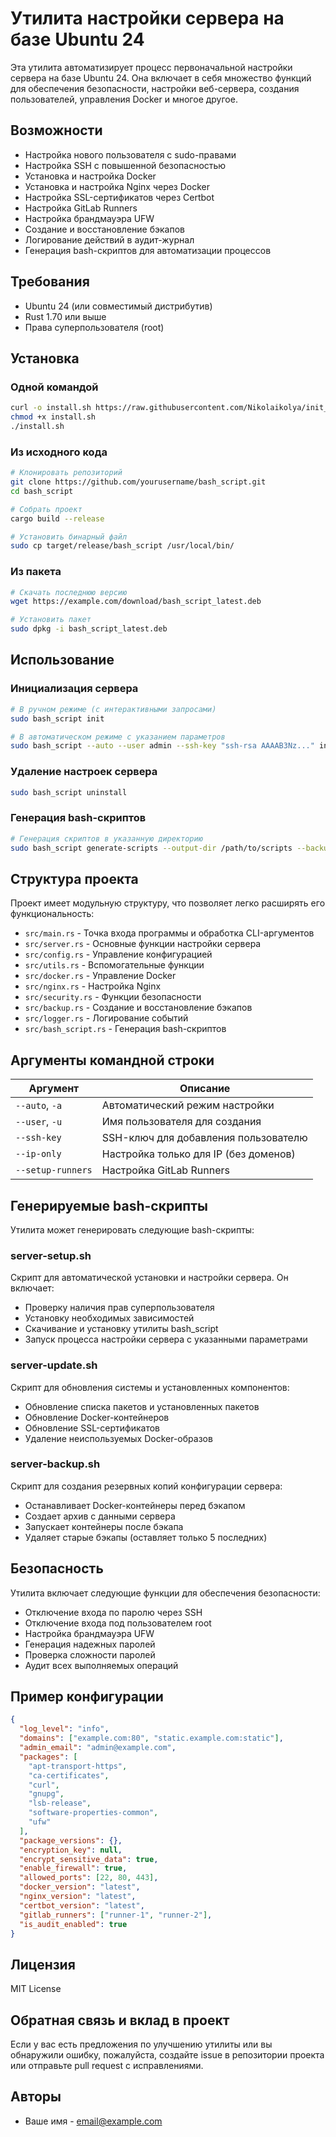 # Утилита настройки сервера на базе Ubuntu 24

Эта утилита автоматизирует процесс первоначальной настройки сервера на базе Ubuntu 24.
Она включает в себя множество функций для обеспечения безопасности, настройки веб-сервера,
создания пользователей, управления Docker и многое другое.

## Возможности

- Настройка нового пользователя с sudo-правами
- Настройка SSH с повышенной безопасностью
- Установка и настройка Docker
- Установка и настройка Nginx через Docker
- Настройка SSL-сертификатов через Certbot
- Настройка GitLab Runners
- Настройка брандмауэра UFW
- Создание и восстановление бэкапов
- Логирование действий в аудит-журнал
- Генерация bash-скриптов для автоматизации процессов

## Требования

- Ubuntu 24 (или совместимый дистрибутив)
- Rust 1.70 или выше
- Права суперпользователя (root)

## Установка

### Одной командой
```bash
curl -o install.sh https://raw.githubusercontent.com/Nikolaikolya/init_server/main/install.sh
chmod +x install.sh
./install.sh
```

### Из исходного кода

```bash
# Клонировать репозиторий
git clone https://github.com/yourusername/bash_script.git
cd bash_script

# Собрать проект
cargo build --release

# Установить бинарный файл
sudo cp target/release/bash_script /usr/local/bin/
```

### Из пакета

```bash
# Скачать последнюю версию
wget https://example.com/download/bash_script_latest.deb

# Установить пакет
sudo dpkg -i bash_script_latest.deb
```

## Использование

### Инициализация сервера

```bash
# В ручном режиме (с интерактивными запросами)
sudo bash_script init

# В автоматическом режиме с указанием параметров
sudo bash_script --auto --user admin --ssh-key "ssh-rsa AAAAB3Nz..." init
```

### Удаление настроек сервера

```bash
sudo bash_script uninstall
```

### Генерация bash-скриптов

```bash
# Генерация скриптов в указанную директорию
sudo bash_script generate-scripts --output-dir /path/to/scripts --backup-dir /path/to/backups
```

## Структура проекта

Проект имеет модульную структуру, что позволяет легко расширять его функциональность:

- `src/main.rs` - Точка входа программы и обработка CLI-аргументов
- `src/server.rs` - Основные функции настройки сервера
- `src/config.rs` - Управление конфигурацией
- `src/utils.rs` - Вспомогательные функции
- `src/docker.rs` - Управление Docker
- `src/nginx.rs` - Настройка Nginx
- `src/security.rs` - Функции безопасности
- `src/backup.rs` - Создание и восстановление бэкапов
- `src/logger.rs` - Логирование событий
- `src/bash_script.rs` - Генерация bash-скриптов

## Аргументы командной строки

| Аргумент | Описание |
|----------|----------|
| `--auto`, `-a` | Автоматический режим настройки |
| `--user`, `-u` | Имя пользователя для создания |
| `--ssh-key` | SSH-ключ для добавления пользователю |
| `--ip-only` | Настройка только для IP (без доменов) |
| `--setup-runners` | Настройка GitLab Runners |

## Генерируемые bash-скрипты

Утилита может генерировать следующие bash-скрипты:

### server-setup.sh

Скрипт для автоматической установки и настройки сервера. Он включает:
- Проверку наличия прав суперпользователя
- Установку необходимых зависимостей
- Скачивание и установку утилиты bash_script
- Запуск процесса настройки сервера с указанными параметрами

### server-update.sh

Скрипт для обновления системы и установленных компонентов:
- Обновление списка пакетов и установленных пакетов
- Обновление Docker-контейнеров
- Обновление SSL-сертификатов
- Удаление неиспользуемых Docker-образов

### server-backup.sh

Скрипт для создания резервных копий конфигурации сервера:
- Останавливает Docker-контейнеры перед бэкапом
- Создает архив с данными сервера
- Запускает контейнеры после бэкапа
- Удаляет старые бэкапы (оставляет только 5 последних)

## Безопасность

Утилита включает следующие функции для обеспечения безопасности:

- Отключение входа по паролю через SSH
- Отключение входа под пользователем root
- Настройка брандмауэра UFW
- Генерация надежных паролей
- Проверка сложности паролей
- Аудит всех выполняемых операций

## Пример конфигурации

```json
{
  "log_level": "info",
  "domains": ["example.com:80", "static.example.com:static"],
  "admin_email": "admin@example.com",
  "packages": [
    "apt-transport-https",
    "ca-certificates",
    "curl",
    "gnupg",
    "lsb-release",
    "software-properties-common",
    "ufw"
  ],
  "package_versions": {},
  "encryption_key": null,
  "encrypt_sensitive_data": true,
  "enable_firewall": true,
  "allowed_ports": [22, 80, 443],
  "docker_version": "latest",
  "nginx_version": "latest",
  "certbot_version": "latest",
  "gitlab_runners": ["runner-1", "runner-2"],
  "is_audit_enabled": true
}
```

## Лицензия

MIT License

## Обратная связь и вклад в проект

Если у вас есть предложения по улучшению утилиты или вы обнаружили ошибку, пожалуйста, создайте issue в репозитории проекта или отправьте pull request с исправлениями.

## Авторы

- Ваше имя - [email@example.com](mailto:email@example.com) 